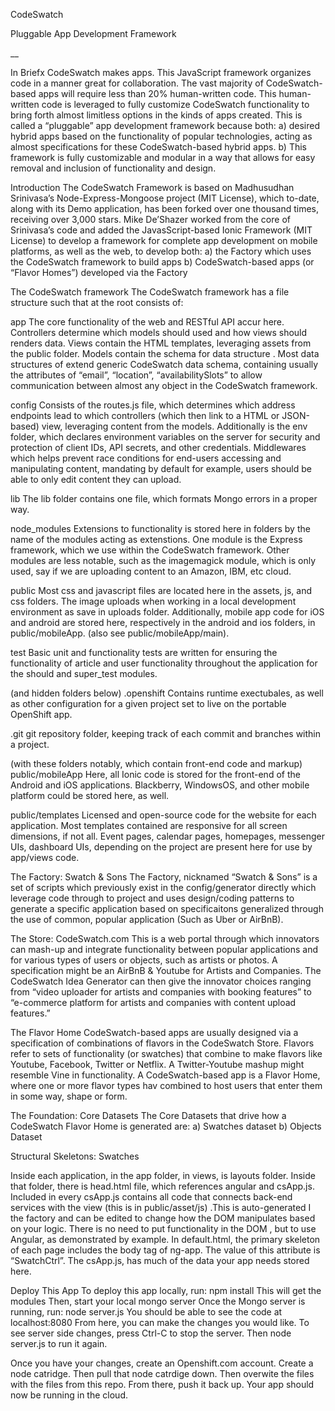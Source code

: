 CodeSwatch

Pluggable App Development Framework

__


In Briefx
CodeSwatch makes apps. This JavaScript framework organizes code in a manner great for collaboration. The vast majority of CodeSwatch-based apps will require less than 20% human-written code. This human-written code is leveraged to fully customize CodeSwatch functionality to bring forth almost limitless options in the kinds of apps created.
This is called a “pluggable” app development framework because both:
a)	desired hybrid apps based on the functionality of popular technologies, acting as almost specifications for these CodeSwatch-based hybrid apps.
b)	This framework is fully customizable and modular in a way that allows for easy removal and inclusion of functionality and design.


Introduction
The CodeSwatch Framework is based on Madhusudhan Srinivasa’s Node-Express-Mongoose project (MIT License), which to-date, along with its Demo application, has been forked over one thousand times, receiving over 3,000 stars.  Mike De’Shazer worked from the core of Srinivasa’s code and added the JavasScript-based Ionic Framework (MIT License) to develop a framework for complete app development on mobile platforms, as well as the web, to develop both:
a)	the Factory which uses the CodeSwatch framework to build apps
b)	 CodeSwatch-based apps (or “Flavor Homes”) developed via the Factory


The CodeSwatch framework
 The CodeSwatch framework has a file structure such that at the root consists of:

app
The core functionality of the web and RESTful API accur here.
Controllers determine which models should used and how views should renders data.
Views contain the  HTML templates, leveraging assets from the public folder.
Models contain the schema for data structure . Most data structures of extend generic  CodeSwatch data schema, containing usually the attributes of “email”, “location”, “availabilitySlots” to allow communication between almost any object in the CodeSwatch framework.


config
Consists of the routes.js file, which determines which address endpoints lead to which controllers (which then link to a HTML or JSON-based) view, leveraging content from the models. 
Additionally is the env folder, which declares environment variables on the server for security and protection of client IDs, API secrets, and other credentials. Middlewares which helps prevent race conditions for end-users accessing and manipulating content, mandating by default for example, users should be able to only edit content they can upload. 

lib
The lib folder contains one file, which formats Mongo errors in a proper way. 

node_modules
Extensions to functionality is stored here in folders by the name of the modules acting as extenstions. One module is the Express framework, which we use within the CodeSwatch framework. Other modules are less notable, such as the imagemagick module, which is only used, say if we are uploading content to an Amazon, IBM, etc cloud. 


public
Most css and javascript files are located here in the assets, js, and css folders.
The image uploads when working in a local development environment as save in uploads folder. Additionally, mobile app code for iOS and android are stored here, respectively in the android and ios folders, in public/mobileApp. (also see public/mobileApp/main).

test
Basic unit and functionality tests are written for ensuring the functionality of article and user functionality throughout the application for the should and super_test modules.

(and hidden folders below)
.openshift 
Contains runtime exectubales, as well as other configuration for a given project set to live on the portable OpenShift app.

.git
git repository folder, keeping track of each commit and branches within a project.


(with these folders notably, which contain front-end code and markup)
public/mobileApp
Here, all Ionic code is stored for the front-end of the Android and iOS applications. Blackberry, WindowsOS, and other mobile platform could be stored here, as well.

public/templates
Licensed and open-source code for the website for each application. Most templates contained are responsive for all screen dimensions, if not all. Event pages, calendar pages, homepages, messenger UIs, dashboard UIs, depending on the project are present here for use by app/views code.


The Factory: Swatch & Sons
The Factory, nicknamed “Swatch & Sons” is a set of scripts which previously exist in the config/generator directly which leverage code through to project and uses design/coding patterns to generate a specific application based on specificaitons generalized through the use of common, popular application (Such as Uber or AirBnB).


The Store: CodeSwatch.com
This is a web portal through which innovators can mash-up and integrate functionality between popular applications and for various types of users or objects, such as artists or photos. A specification might be an AirBnB & Youtube for Artists and Companies. The CodeSwatch Idea Generator can then give the innovator choices ranging from “video uploader for artists and companies with booking features” to “e-commerce platform for artists and companies with content upload features.”


The Flavor Home
CodeSwatch-based apps are usually designed via a specification of combinations of flavors in the CodeSwatch Store. Flavors refer to sets of functionality (or swatches) that combine to make flavors like Youtube, Facebook, Twitter or Netflix.  A Twitter-Youtube mashup might resemble Vine in functionality. A CodeSwatch-based app is a Flavor Home, where one or more flavor types hav combined to host users that enter them in some way, shape or form.

The Foundation: Core Datasets
The Core Datasets that drive how a CodeSwatch Flavor Home is generated are:
a)	Swatches dataset
b)	Objects Dataset


Structural Skeletons: Swatches

Inside each application, in the app folder, in views, is layouts folder. Inside that folder, there is head.html file, which references angular and csApp.js. Included in every csApp.js contains all code that connects back-end services with the view (this is in public/asset/js) .This is auto-generated I the factory and can be edited to change how the DOM manipulates based on your logic. There is no need to put functionality in the DOM
, but to use Angular, as demonstrated by example. In default.html, the primary skeleton of each page includes the body tag of ng-app. The value of this attribute is “SwatchCtrl”. The csApp.js, has much of the data your app needs stored here.


Deploy This App
To deploy this app locally, run:
npm install
This will get the modules
Then, start your local mongo server
Once the Mongo server is running, run:
node server.js
You should be able to see the code at localhost:8080
From here, you can make the changes you would like. To see server side changes, press Ctrl-C to stop the server. Then node server.js to run it again.

Once you have your changes, create an Openshift.com account. 
Create a node catridge. Then pull that node catrdige down. Then overwite the files with the files from this repo. From there, push it back up. Your app should now be running in the cloud.






